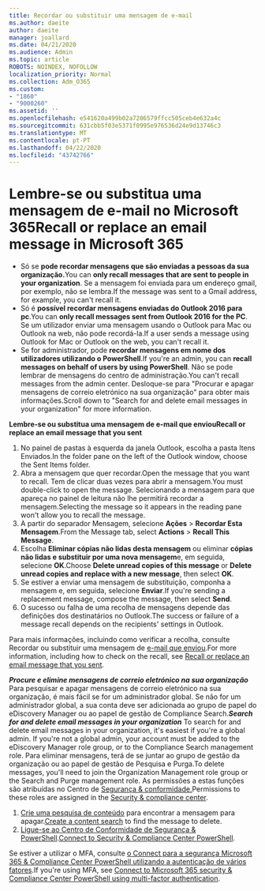 ```yaml
---
title: Recordar ou substituir uma mensagem de e-mail
ms.author: daeite
author: daeite
manager: joallard
ms.date: 04/21/2020
ms.audience: Admin
ms.topic: article
ROBOTS: NOINDEX, NOFOLLOW
localization_priority: Normal
ms.collection: Adm_O365
ms.custom:
- "1860"
- "9000260"
ms.assetid: ''
ms.openlocfilehash: e541620a499b02a7206579ffcc505ceb4e632a4c
ms.sourcegitcommit: 631cbb5f03e5371f0995e976536d24e9d13746c3
ms.translationtype: MT
ms.contentlocale: pt-PT
ms.lasthandoff: 04/22/2020
ms.locfileid: "43742766"
---
```

# <a name="recall-or-replace-an-email-message-in-microsoft-365"></a><span data-ttu-id="41dbe-102">Lembre-se ou substitua uma mensagem de e-mail no Microsoft 365</span><span class="sxs-lookup"><span data-stu-id="41dbe-102">Recall or replace an email message in Microsoft 365</span></span>

- <span data-ttu-id="41dbe-103">Só se **pode recordar mensagens que são enviadas a pessoas da sua organização.**</span><span class="sxs-lookup"><span data-stu-id="41dbe-103">You can **only recall messages that are sent to people in your organization**.</span></span> <span data-ttu-id="41dbe-104">Se a mensagem foi enviada para um endereço gmail, por exemplo, não se lembra.</span><span class="sxs-lookup"><span data-stu-id="41dbe-104">If the message was sent to a Gmail address, for example, you can't recall it.</span></span>
- <span data-ttu-id="41dbe-105">Só é **possível recordar mensagens enviadas do Outlook 2016 para pc**.</span><span class="sxs-lookup"><span data-stu-id="41dbe-105">You can **only recall messages sent from Outlook 2016 for the PC**.</span></span> <span data-ttu-id="41dbe-106">Se um utilizador enviar uma mensagem usando o Outlook para Mac ou Outlook na web, não pode recordá-la.</span><span class="sxs-lookup"><span data-stu-id="41dbe-106">If a user sends a message using Outlook for Mac or Outlook on the web, you can't recall it.</span></span>
- <span data-ttu-id="41dbe-107">Se for administrador, pode **recordar mensagens em nome dos utilizadores utilizando o PowerShell**.</span><span class="sxs-lookup"><span data-stu-id="41dbe-107">If you're an admin, you can **recall messages on behalf of users by using PowerShell**.</span></span> <span data-ttu-id="41dbe-108">Não se pode lembrar de mensagens do centro de administração.</span><span class="sxs-lookup"><span data-stu-id="41dbe-108">You can't recall messages from the admin center.</span></span> <span data-ttu-id="41dbe-109">Desloque-se para "Procurar e apagar mensagens de correio eletrónico na sua organização" para obter mais informações.</span><span class="sxs-lookup"><span data-stu-id="41dbe-109">Scroll down to "Search for and delete email messages in your organization" for more information.</span></span>

<span data-ttu-id="41dbe-110">**Lembre-se ou substitua uma mensagem de e-mail que enviou**</span><span class="sxs-lookup"><span data-stu-id="41dbe-110">**Recall or replace an email message that you sent**</span></span>

1. <span data-ttu-id="41dbe-111">No painel de pastas à esquerda da janela Outlook, escolha a pasta Itens Enviados.</span><span class="sxs-lookup"><span data-stu-id="41dbe-111">In the folder pane on the left of the Outlook window, choose the Sent Items folder.</span></span>
2. <span data-ttu-id="41dbe-112">Abra a mensagem que quer recordar.</span><span class="sxs-lookup"><span data-stu-id="41dbe-112">Open the message that you want to recall.</span></span> <span data-ttu-id="41dbe-113">Tem de clicar duas vezes para abrir a mensagem.</span><span class="sxs-lookup"><span data-stu-id="41dbe-113">You must double-click to open the message.</span></span> <span data-ttu-id="41dbe-114">Selecionando a mensagem para que apareça no painel de leitura não lhe permitirá recordar a mensagem.</span><span class="sxs-lookup"><span data-stu-id="41dbe-114">Selecting the message so it appears in the reading pane won't allow you to recall the message.</span></span>
3. <span data-ttu-id="41dbe-115">A partir do separador Mensagem, selecione **Ações** > **Recordar Esta Mensagem**.</span><span class="sxs-lookup"><span data-stu-id="41dbe-115">From the Message tab, select **Actions** > **Recall This Message**.</span></span>
4. <span data-ttu-id="41dbe-116">Escolha **Eliminar cópias não lidas desta mensagem** ou eliminar **cópias não lidas e substituir por uma nova mensagem**e, em seguida, selecione **OK**.</span><span class="sxs-lookup"><span data-stu-id="41dbe-116">Choose **Delete unread copies of this message** or **Delete unread copies and replace with a new message**, then select **OK**.</span></span>
5. <span data-ttu-id="41dbe-117">Se estiver a enviar uma mensagem de substituição, componha a mensagem e, em seguida, selecione **Enviar**.</span><span class="sxs-lookup"><span data-stu-id="41dbe-117">If you're sending a replacement message, compose the message, then select **Send**.</span></span>
6. <span data-ttu-id="41dbe-118">O sucesso ou falha de uma recolha de mensagens depende das definições dos destinatários no Outlook.</span><span class="sxs-lookup"><span data-stu-id="41dbe-118">The success or failure of a message recall depends on the recipients' settings in Outlook.</span></span>

<span data-ttu-id="41dbe-119">Para mais informações, incluindo como verificar a recolha, consulte Recordar ou substituir uma mensagem de [e-mail que enviou](https://support.office.com/article/35027f88-d655-4554-b4f8-6c0729a723a0).</span><span class="sxs-lookup"><span data-stu-id="41dbe-119">For more information, including how to check on the recall, see [Recall or replace an email message that you sent](https://support.office.com/article/35027f88-d655-4554-b4f8-6c0729a723a0).</span></span>

<span data-ttu-id="41dbe-120">***Procure e elimine mensagens de correio eletrónico na sua organização*** Para pesquisar e apagar mensagens de correio eletrónico na sua organização, é mais fácil se for um administrador global. Se não for um administrador global, a sua conta deve ser adicionada ao grupo de papel do eDiscovery Manager ou ao papel de gestão de Compliance Search.</span><span class="sxs-lookup"><span data-stu-id="41dbe-120">***Search for and delete email messages in your organization*** To search for and delete email messages in your organization, it's easiest if you're a global admin. If you're not a global admin, your account must be added to the eDiscovery Manager role group, or to the Compliance Search management role.</span></span> <span data-ttu-id="41dbe-121">Para eliminar mensagens, terá de se juntar ao grupo de gestão da organização ou ao papel de gestão de Pesquisa e Purga.</span><span class="sxs-lookup"><span data-stu-id="41dbe-121">To delete messages, you'll need to join the Organization Management role group or the Search and Purge management role.</span></span> <span data-ttu-id="41dbe-122">As permissões a estas funções são atribuídas no Centro de [Segurança & conformidade.](https://protection.office.com/)</span><span class="sxs-lookup"><span data-stu-id="41dbe-122">Permissions to these roles are assigned in the [Security & compliance center](https://protection.office.com/).</span></span>

1. <span data-ttu-id="41dbe-123">[Crie uma pesquisa de conteúdo](https://docs.microsoft.com/office365/securitycompliance/content-search) para encontrar a mensagem para apagar.</span><span class="sxs-lookup"><span data-stu-id="41dbe-123">[Create a content search](https://docs.microsoft.com/office365/securitycompliance/content-search) to find the message to delete.</span></span>
2. <span data-ttu-id="41dbe-124">[Ligue-se ao Centro de Conformidade de Segurança & PowerShell](https://docs.microsoft.com/powershell/exchange/office-365-scc/connect-to-scc-powershell/connect-to-scc-powershell?view=exchange-ps).</span><span class="sxs-lookup"><span data-stu-id="41dbe-124">[Connect to Security & Compliance Center PowerShell](https://docs.microsoft.com/powershell/exchange/office-365-scc/connect-to-scc-powershell/connect-to-scc-powershell?view=exchange-ps).</span></span> 

<span data-ttu-id="41dbe-125">Se estiver a utilizar o MFA, consulte [o Connect para a segurança Microsoft 365 & Compliance Center PowerShell utilizando a autenticação de vários fatores](https://docs.microsoft.com/powershell/exchange/office-365-scc/connect-to-scc-powershell/mfa-connect-to-scc-powershell?view=exchange-ps).</span><span class="sxs-lookup"><span data-stu-id="41dbe-125">If you're using MFA, see [Connect to Microsoft 365 security & Compliance Center PowerShell using multi-factor authentication](https://docs.microsoft.com/powershell/exchange/office-365-scc/connect-to-scc-powershell/mfa-connect-to-scc-powershell?view=exchange-ps).</span></span> 
